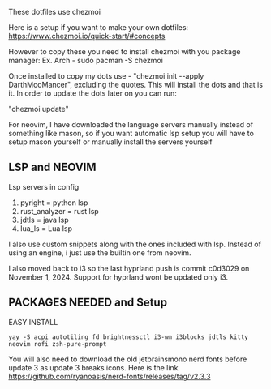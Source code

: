 These dotfiles use chezmoi

Here is a setup if you want to make your own dotfiles:
https://www.chezmoi.io/quick-start/#concepts

However to copy these you need to install chezmoi with you package manager:
Ex. Arch - sudo pacman -S chezmoi

Once installed to copy my dots use - "chezmoi init --apply DarthMooMancer", excluding the quotes. This will install the dots and that is it. 
In order to update the dots later on you can run:

"chezmoi update"


For neovim, I have downloaded the language servers manually instead of something like mason, so if you want automatic lsp setup you will have to setup mason yourself or manually install the servers yourself 

LSP and NEOVIM
--------------

Lsp servers in config
1. pyright = python lsp
2. rust_analyzer = rust lsp
3. jdtls = java lsp
4. lua_ls = Lua lsp 

I also use custom snippets along with the ones included with lsp. Instead of using an engine, i just use the builtin one from neovim.

I also moved back to i3 so the last hyprland push is commit c0d3029 on November 1, 2024. Support for hyprland wont be updated only i3.

PACKAGES NEEDED and Setup
-------------------------
EASY INSTALL
```
yay -S acpi autotiling fd brightnessctl i3-wm i3blocks jdtls kitty neovim rofi zsh-pure-prompt
```

You will also need to download the old jetbrainsmono nerd fonts before update 3 as update 3 breaks icons. Here is the link https://github.com/ryanoasis/nerd-fonts/releases/tag/v2.3.3
